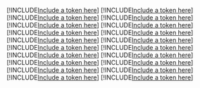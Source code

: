 [!INCLUDE[Include a token here](refs1534840807071/r1.md)]
[!INCLUDE[Include a token here](refs1534840807071/r2.md)]
[!INCLUDE[Include a token here](refs1534840807071/r3.md)]
[!INCLUDE[Include a token here](refs1534840807071/r4.md)]
[!INCLUDE[Include a token here](refs1534840807071/r5.md)]
[!INCLUDE[Include a token here](refs1534840807071/r6.md)]
[!INCLUDE[Include a token here](refs1534840807071/r7.md)]
[!INCLUDE[Include a token here](refs1534840807071/r8.md)]
[!INCLUDE[Include a token here](refs1534840807071/r9.md)]
[!INCLUDE[Include a token here](refs1534840807071/r10.md)]
[!INCLUDE[Include a token here](refs1534840807071/r11.md)]
[!INCLUDE[Include a token here](refs1534840807071/r12.md)]
[!INCLUDE[Include a token here](refs1534840807071/r13.md)]
[!INCLUDE[Include a token here](refs1534840807071/r14.md)]
[!INCLUDE[Include a token here](refs1534840807071/r15.md)]
[!INCLUDE[Include a token here](refs1534840807071/r16.md)]
[!INCLUDE[Include a token here](refs1534840807071/r17.md)]
[!INCLUDE[Include a token here](refs1534840807071/r18.md)]
[!INCLUDE[Include a token here](refs1534840807071/r19.md)]
[!INCLUDE[Include a token here](refs1534840807071/r20.md)]